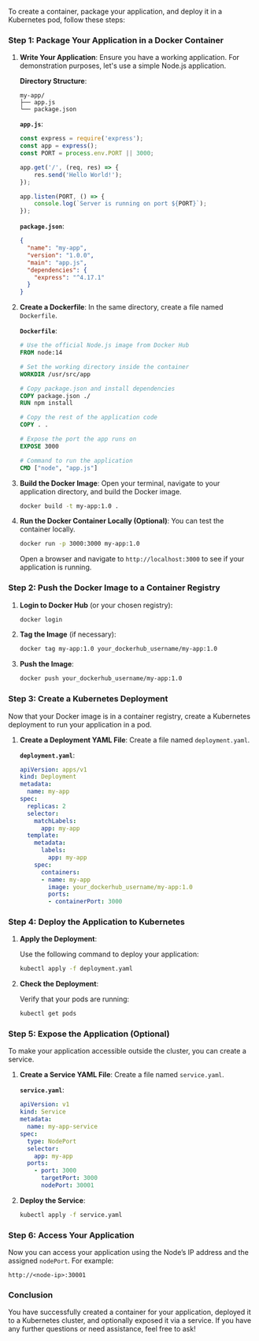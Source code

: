 To create a container, package your application, and deploy it in a Kubernetes pod, follow these steps:

### Step 1: Package Your Application in a Docker Container

1. **Write Your Application**: Ensure you have a working application. For demonstration purposes, let's use a simple Node.js application.

   **Directory Structure**:
   ```
   my-app/
   ├── app.js
   └── package.json
   ```

   **`app.js`**:
   ```javascript
   const express = require('express');
   const app = express();
   const PORT = process.env.PORT || 3000;

   app.get('/', (req, res) => {
       res.send('Hello World!');
   });

   app.listen(PORT, () => {
       console.log(`Server is running on port ${PORT}`);
   });
   ```

   **`package.json`**:
   ```json
   {
     "name": "my-app",
     "version": "1.0.0",
     "main": "app.js",
     "dependencies": {
       "express": "^4.17.1"
     }
   }
   ```

2. **Create a Dockerfile**: In the same directory, create a file named `Dockerfile`.

   **`Dockerfile`**:
   ```dockerfile
   # Use the official Node.js image from Docker Hub
   FROM node:14

   # Set the working directory inside the container
   WORKDIR /usr/src/app

   # Copy package.json and install dependencies
   COPY package.json ./
   RUN npm install

   # Copy the rest of the application code
   COPY . .

   # Expose the port the app runs on
   EXPOSE 3000

   # Command to run the application
   CMD ["node", "app.js"]
   ```

3. **Build the Docker Image**: Open your terminal, navigate to your application directory, and build the Docker image.

   ```bash
   docker build -t my-app:1.0 .
   ```

4. **Run the Docker Container Locally (Optional)**: You can test the container locally.

   ```bash
   docker run -p 3000:3000 my-app:1.0
   ```

   Open a browser and navigate to `http://localhost:3000` to see if your application is running.

### Step 2: Push the Docker Image to a Container Registry

1. **Login to Docker Hub** (or your chosen registry):

   ```bash
   docker login
   ```

2. **Tag the Image** (if necessary):

   ```bash
   docker tag my-app:1.0 your_dockerhub_username/my-app:1.0
   ```

3. **Push the Image**:

   ```bash
   docker push your_dockerhub_username/my-app:1.0
   ```

### Step 3: Create a Kubernetes Deployment

Now that your Docker image is in a container registry, create a Kubernetes deployment to run your application in a pod.

1. **Create a Deployment YAML File**: Create a file named `deployment.yaml`.

   **`deployment.yaml`**:
   ```yaml
   apiVersion: apps/v1
   kind: Deployment
   metadata:
     name: my-app
   spec:
     replicas: 2
     selector:
       matchLabels:
         app: my-app
     template:
       metadata:
         labels:
           app: my-app
       spec:
         containers:
         - name: my-app
           image: your_dockerhub_username/my-app:1.0
           ports:
           - containerPort: 3000
   ```

### Step 4: Deploy the Application to Kubernetes

1. **Apply the Deployment**:

   Use the following command to deploy your application:

   ```bash
   kubectl apply -f deployment.yaml
   ```

2. **Check the Deployment**:

   Verify that your pods are running:

   ```bash
   kubectl get pods
   ```

### Step 5: Expose the Application (Optional)

To make your application accessible outside the cluster, you can create a service.

1. **Create a Service YAML File**: Create a file named `service.yaml`.

   **`service.yaml`**:
   ```yaml
   apiVersion: v1
   kind: Service
   metadata:
     name: my-app-service
   spec:
     type: NodePort
     selector:
       app: my-app
     ports:
       - port: 3000
         targetPort: 3000
         nodePort: 30001
   ```

2. **Deploy the Service**:

   ```bash
   kubectl apply -f service.yaml
   ```

### Step 6: Access Your Application

Now you can access your application using the Node’s IP address and the assigned `nodePort`. For example:

```
http://<node-ip>:30001
```

### Conclusion

You have successfully created a container for your application, deployed it to a Kubernetes cluster, and optionally exposed it via a service. If you have any further questions or need assistance, feel free to ask!